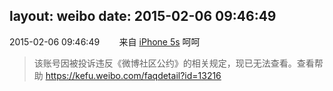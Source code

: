 layout: weibo
date: 2015-02-06 09:46:49
---
<meta name="referrer" content="no-referrer" />

2015-02-06 09:46:49  &nbsp;&nbsp;&nbsp;&nbsp;&nbsp;&nbsp; 来自 <a href="sinaweibo://customweibosource" rel="nofollow">iPhone 5s</a>
呵呵
>  该账号因被投诉违反《微博社区公约》的相关规定，现已无法查看。查看帮助 https://kefu.weibo.com/faqdetail?id=13216

